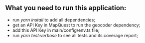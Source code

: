 ## What you need to run this application:

 - run *yarn install* to add all dependencies;
 - get an API Key in MapQuest to run the geocoder dependency;
 - add this API Key in main/config/env.ts file;
 - run *yarn test:verbose* to see all tests and its coverage report;